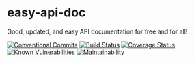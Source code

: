 # easy-api-doc

Good, updated, and easy API documentation for free and for all!

[![Conventional Commits](https://img.shields.io/badge/Conventional%20Commits-1.0.0-yellow.svg)](https://conventionalcommits.org)
[![Build Status](https://travis-ci.com/MutterPedro/easy-api-doc.svg?branch=main)](https://travis-ci.com/MutterPedro/easy-api-doc)
[![Coverage Status](https://coveralls.io/repos/github/MutterPedro/easy-api-doc/badge.svg?branch=main)](https://coveralls.io/github/MutterPedro/easy-api-doc?branch=main)
[![Known Vulnerabilities](https://snyk.io/test/github/MutterPedro/easy-api-doc/badge.svg)](https://snyk.io/test/github/{username}/{repo})
[![Maintainability](https://api.codeclimate.com/v1/badges/37b394afe74ef332e5dc/maintainability)](https://codeclimate.com/github/MutterPedro/easy-api-doc/maintainability)

